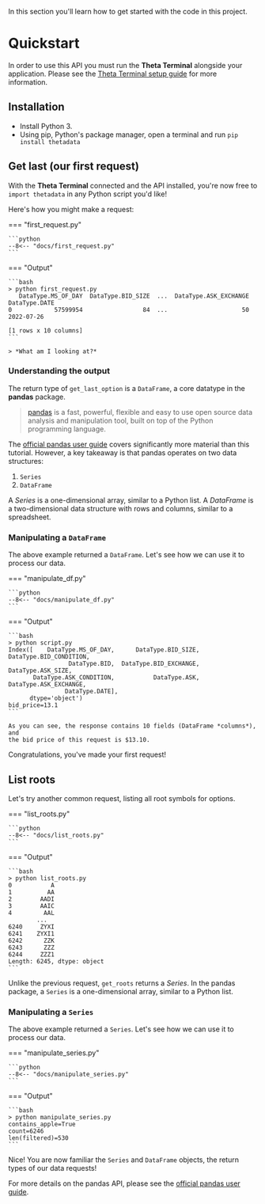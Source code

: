 In this section you'll learn how to get started with the code in this project.

# Quickstart
In order to use this API you must run the **Theta Terminal** alongside your application. Please see the [Theta Terminal setup guide](https://www.thetadata.net/terminal-setup) for more information.

## Installation

- Install Python 3.
- Using pip, Python's package manager, open a terminal and run
`pip install thetadata`

## Get last (our first request)

With the **Theta Terminal** connected and the API installed, you're now free
to `import thetadata` in any Python script you'd like!

Here's how you might make a request:

=== "first_request.py"

    ```python
    --8<-- "docs/first_request.py"
    ```

=== "Output"

    ```bash
    > python first_request.py
       DataType.MS_OF_DAY  DataType.BID_SIZE  ...  DataType.ASK_EXCHANGE  DataType.DATE
    0            57599954                 84  ...                     50     2022-07-26

    [1 rows x 10 columns]
    ```

    > *What am I looking at?*

### Understanding the output

The return type of `get_last_option` is a `DataFrame`, a core datatype in the **pandas** package.

> [pandas](https://pandas.pydata.org/) is a fast, powerful, flexible and easy to use open source data
> analysis and manipulation tool, built on top of the Python programming language.

The [official pandas user guide](https://pandas.pydata.org/docs/user_guide/index.html)
covers significantly more material than this tutorial. However, a key takeaway is that
pandas operates on two data structures:

1. `Series`
2. `DataFrame`

A *Series* is a one-dimensional array, similar to a Python list. A *DataFrame* is a two-dimensional data structure with rows and columns, similar to a spreadsheet.

### Manipulating a `DataFrame`


The above example returned a `DataFrame`. Let's see how we can use it to process our data.

=== "manipulate_df.py"

    ```python
    --8<-- "docs/manipulate_df.py"
    ```

=== "Output"

    ```bash
    > python script.py
    Index([    DataType.MS_OF_DAY,      DataType.BID_SIZE, DataType.BID_CONDITION,
                     DataType.BID,  DataType.BID_EXCHANGE,      DataType.ASK_SIZE,
           DataType.ASK_CONDITION,           DataType.ASK,  DataType.ASK_EXCHANGE,
                    DataType.DATE],
          dtype='object')
    bid_price=13.1
    ```

    As you can see, the response contains 10 fields (DataFrame *columns*), and
    the bid price of this request is $13.10.

Congratulations, you've made your first request!

## List roots

Let's try another common request, listing all root symbols for options. 

=== "list_roots.py"

    ```python
    --8<-- "docs/list_roots.py"
    ```

=== "Output"

    ```bash
    > python list_roots.py
    0           A
    1          AA
    2        AADI
    3        AAIC
    4         AAL
            ...  
    6240     ZYXI
    6241    ZYXI1
    6242      ZZK
    6243      ZZZ
    6244     ZZZ1
    Length: 6245, dtype: object
    ```

Unlike the previous
request, `get_roots` returns a *Series*. In the pandas package, a
`Series` is a one-dimensional array, similar to a Python list.


### Manipulating a `Series`

The above example returned a `Series`. Let's see how we can use it to process our data.

=== "manipulate_series.py"

    ```python
    --8<-- "docs/manipulate_series.py"
    ```

=== "Output"

    ```bash
    > python manipulate_series.py
    contains_apple=True
    count=6246
    len(filtered)=530
    ```

Nice! You are now familiar the `Series` and `DataFrame` objects, the return types of our data requests!

For more details on the pandas API, please see the [official pandas user guide](https://pandas.pydata.org/docs/user_guide/index.html).
